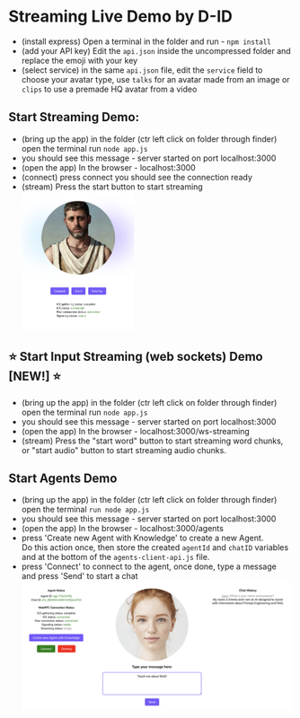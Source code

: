 # Streaming Live Demo by D-ID

- (install express) Open a terminal in the folder and run - `npm install`
- (add your API key) Edit the `api.json` inside the uncompressed folder and replace the emoji with your key
- (select service) in the same `api.json` file, edit the `service` field to choose your avatar type, use `talks` for an avatar made from an image or `clips` to use a premade HQ avatar from a video

## Start Streaming Demo:

- (bring up the app) in the folder (ctr left click on folder through finder) open the terminal run `node app.js`
- you should see this message - server started on port localhost:3000
- (open the app) In the browser - localhost:3000
- (connect) press connect you should see the connection ready
- (stream) Press the start button to start streaming
  <img src="./app.png" alt="Streaming App" width="200"/>

## ⭐ Start Input Streaming (web sockets) Demo [NEW!] ⭐

- (bring up the app) in the folder (ctr left click on folder through finder) open the terminal run `node app.js`
- you should see this message - server started on port localhost:3000
- (open the app) In the browser - localhost:3000/ws-streaming
- (stream) Press the "start word" button to start streaming word chunks, or "start audio" button to start streaming audio chunks.

## Start Agents Demo

- (bring up the app) in the folder (ctr left click on folder through finder) open the terminal `run node app.js`
- you should see this message - server started on port localhost:3000
- (open the app) In the browser - localhost:3000/agents
- press 'Create new Agent with Knowledge' to create a new Agent.
  <br> Do this action once, then store the created `agentId` and `chatID` variables and at the bottom of the `agents-client-api.js` file.
- press 'Connect' to connect to the agent, once done, type a message and press 'Send' to start a chat
  ![app](./agents_app.png)
